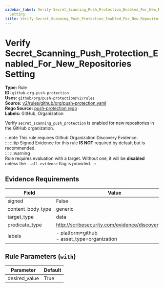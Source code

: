 ```yaml
---
sidebar_label: Verify Secret_Scanning_Push_Protection_Enabled_For_New_Repositories
  Setting
title: Verify Secret_Scanning_Push_Protection_Enabled_For_New_Repositories Setting
---  
```

# Verify Secret_Scanning_Push_Protection_Enabled_For_New_Repositories Setting  
**Type:** Rule  
**ID:** `github-org-push-protection`  
**Uses:** `github/org/push-protection@v2/rules`  
**Source:** [v2/rules/github/org/push-protection.yaml](https://github.com/scribe-public/sample-policies/blob/main/v2/rules/github/org/push-protection.yaml)  
**Rego Source:** [push-protection.rego](https://github.com/scribe-public/sample-policies/blob/main/v2/rules/github/org/push-protection.rego)  
**Labels:** GitHub, Organization  

Verify `secret_scanning_push_protection` is enabled for new repositories in the GitHub organization.

:::note 
This rule requires Github Organization Discovery Evidence.  
::: 
:::tip 
Signed Evidence for this rule **IS NOT** required by default but is recommended.  
::: 
:::warning  
Rule requires evaluation with a target. Without one, it will be **disabled** unless the `--all-evidence` flag is provided.
::: 

## Evidence Requirements  
| Field | Value |
|-------|-------|
| signed | False |
| content_body_type | generic |
| target_type | data |
| predicate_type | http://scribesecurity.com/evidence/discovery/v0.1 |
| labels | - platform=github<br/>- asset_type=organization |

## Rule Parameters (`with`)  
| Parameter | Default |
|-----------|---------|
| desired_value | True |
